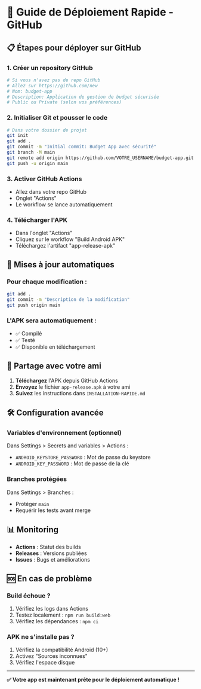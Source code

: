 # 🚀 Guide de Déploiement Rapide - GitHub

## 📋 Étapes pour déployer sur GitHub

### 1. **Créer un repository GitHub**
```bash
# Si vous n'avez pas de repo GitHub
# Allez sur https://github.com/new
# Nom: budget-app
# Description: Application de gestion de budget sécurisée
# Public ou Private (selon vos préférences)
```

### 2. **Initialiser Git et pousser le code**
```bash
# Dans votre dossier de projet
git init
git add .
git commit -m "Initial commit: Budget App avec sécurité"
git branch -M main
git remote add origin https://github.com/VOTRE_USERNAME/budget-app.git
git push -u origin main
```

### 3. **Activer GitHub Actions**
- Allez dans votre repo GitHub
- Onglet "Actions"
- Le workflow se lance automatiquement

### 4. **Télécharger l'APK**
- Dans l'onglet "Actions"
- Cliquez sur le workflow "Build Android APK"
- Téléchargez l'artifact "app-release-apk"

## 🔄 Mises à jour automatiques

### Pour chaque modification :
```bash
git add .
git commit -m "Description de la modification"
git push origin main
```

### L'APK sera automatiquement :
- ✅ Compilé
- ✅ Testé
- ✅ Disponible en téléchargement

## 📱 Partage avec votre ami

1. **Téléchargez** l'APK depuis GitHub Actions
2. **Envoyez** le fichier `app-release.apk` à votre ami
3. **Suivez** les instructions dans `INSTALLATION-RAPIDE.md`

## 🛠️ Configuration avancée

### Variables d'environnement (optionnel)
Dans Settings > Secrets and variables > Actions :
- `ANDROID_KEYSTORE_PASSWORD` : Mot de passe du keystore
- `ANDROID_KEY_PASSWORD` : Mot de passe de la clé

### Branches protégées
Dans Settings > Branches :
- Protéger `main`
- Requérir les tests avant merge

## 📊 Monitoring

- **Actions** : Statut des builds
- **Releases** : Versions publiées
- **Issues** : Bugs et améliorations

## 🆘 En cas de problème

### Build échoue ?
1. Vérifiez les logs dans Actions
2. Testez localement : `npm run build:web`
3. Vérifiez les dépendances : `npm ci`

### APK ne s'installe pas ?
1. Vérifiez la compatibilité Android (10+)
2. Activez "Sources inconnues"
3. Vérifiez l'espace disque

---

**✅ Votre app est maintenant prête pour le déploiement automatique !**
